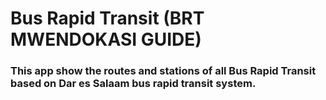 # Bus Rapid Transit (BRT MWENDOKASI GUIDE)
### This app show the routes and stations of all Bus Rapid Transit based on Dar es Salaam bus rapid transit system.

